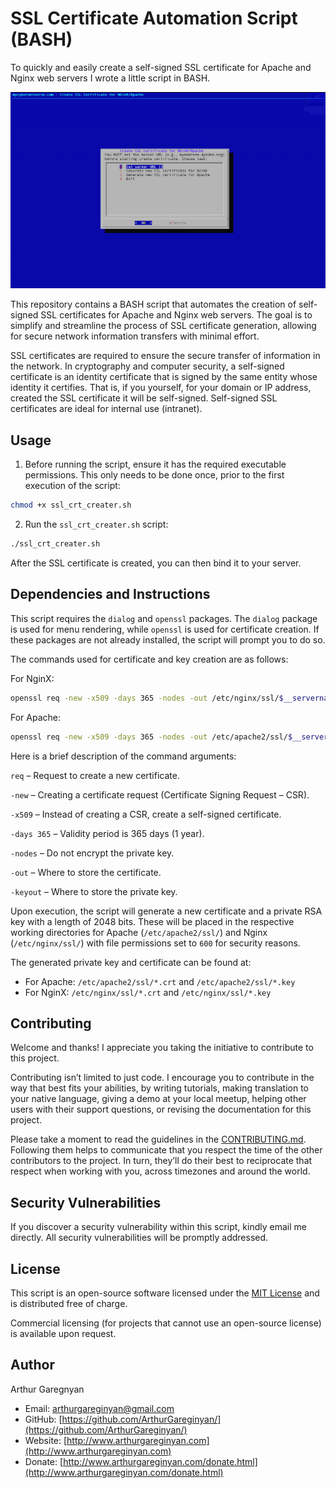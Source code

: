 # SSL Certificate Automation Script (BASH)

To quickly and easily create a self-signed SSL certificate for Apache and Nginx web servers I wrote a little script in BASH.

![Screenshot of the Script in Action](screenshot.png)

This repository contains a BASH script that automates the creation of self-signed SSL certificates for Apache and Nginx web servers. The goal is to simplify and streamline the process of SSL certificate generation, allowing for secure network information transfers with minimal effort.

SSL certificates are required to ensure the secure transfer of information in the network. In cryptography and computer security, a self-signed certificate is an identity certificate that is signed by the same entity whose identity it certifies. That is, if you yourself, for your domain or IP address, created the SSL certificate it will be self-signed. Self-signed SSL certificates are ideal for internal use (intranet).


## Usage

1. Before running the script, ensure it has the required executable permissions. This only needs to be done once, prior to the first execution of the script:

```bash
chmod +x ssl_crt_creater.sh
```

2. Run the `ssl_crt_creater.sh` script:
```bash
./ssl_crt_creater.sh
```

After the SSL certificate is created, you can then bind it to your server.


## Dependencies and Instructions

This script requires the `dialog` and `openssl` packages. The `dialog` package is used for menu rendering, while `openssl` is used for certificate creation. If these packages are not already installed, the script will prompt you to do so.

The commands used for certificate and key creation are as follows:

For NginX:

```bash
openssl req -new -x509 -days 365 -nodes -out /etc/nginx/ssl/$__servername.crt -keyout /etc/nginx/ssl/$__servername.key
```

For Apache:

```bash
openssl req -new -x509 -days 365 -nodes -out /etc/apache2/ssl/$__servername.crt -keyout /etc/apache2/ssl/$__servername.key
```

Here is a brief description of the command arguments:

`req` – Request to create a new certificate.

`-new` – Creating a certificate request (Certificate Signing Request – CSR).

`-x509` – Instead of creating a CSR, create a self-signed certificate.

`-days 365` – Validity period is 365 days (1 year).

`-nodes` – Do not encrypt the private key.

`-out` – Where to store the certificate.

`-keyout` – Where to store the private key.

Upon execution, the script will generate a new certificate and a private RSA key with a length of 2048 bits. These will be placed in the respective working directories for Apache (`/etc/apache2/ssl/`) and Nginx (`/etc/nginx/ssl/`) with file permissions set to `600` for security reasons.

The generated private key and certificate can be found at:

- For Apache: `/etc/apache2/ssl/*.crt` and `/etc/apache2/ssl/*.key`
- For NginX: `/etc/nginx/ssl/*.crt` and `/etc/nginx/ssl/*.key`


## Contributing

Welcome and thanks! I appreciate you taking the initiative to contribute to this project.

Contributing isn’t limited to just code. I encourage you to contribute in the way that best fits your abilities, by writing tutorials, making translation to your native language, giving a demo at your local meetup, helping other users with their support questions, or revising  the documentation for this project.

Please take a moment to read the guidelines in the [CONTRIBUTING.md](CONTRIBUTING.md). Following them helps to communicate that you respect the time of the other contributors to the project. In turn, they’ll do their best to reciprocate that respect when working with you, across timezones and around the world.


## Security Vulnerabilities

If you discover a security vulnerability within this script, kindly email me directly. All security vulnerabilities will be promptly addressed.

## License

This script is an open-source software licensed under the [MIT License](LICENSE.md) and is distributed free of charge.

Commercial licensing (for projects that cannot use an open-source license) is available upon request.


## Author

Arthur Garegnyan

- Email: arthurgareginyan@gmail.com
- GitHub: [https://github.com/ArthurGareginyan/](https://github.com/ArthurGareginyan/)
- Website: [http://www.arthurgareginyan.com](http://www.arthurgareginyan.com)
- Donate: [http://www.arthurgareginyan.com/donate.html](http://www.arthurgareginyan.com/donate.html)
